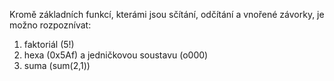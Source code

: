 Kromě základních funkcí, kterámi jsou sčítání, odčítání a vnořené závorky, je možno rozpoznívat:

1. faktoriál (5!)
2. hexa (0x5Af) a jedničkovou soustavu (o000)
3. suma (sum(2,1))